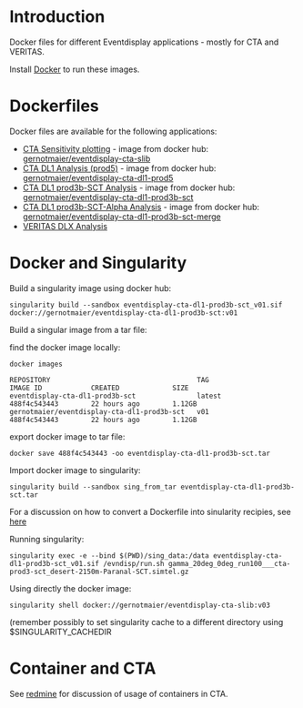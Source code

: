 # Introduction

Docker files for different Eventdisplay applications - mostly for CTA and VERITAS. 

Install [Docker](https://www.docker.com/community-edition#/download) to run these images.

# Dockerfiles

Docker files are available for the following applications:

- [CTA Sensitivity plotting](./cta-slib) - image from docker hub: [gernotmaier/eventdisplay-cta-slib](https://hub.docker.com/repository/docker/gernotmaier/eventdisplay-cta-slib)
- [CTA DL1 Analysis (prod5)](./cta-DL1-prod5) - image from docker hub: [gernotmaier/eventdisplay-cta-dl1-prod5](https://hub.docker.com/r/gernotmaier/eventdisplay-cta-dl1-prod5)
- [CTA DL1 prod3b-SCT Analysis](./cta-DL1-prod3b-SCT) - image from docker hub: [gernotmaier/eventdisplay-cta-dl1-prod3b-sct](https://hub.docker.com/r/gernotmaier/eventdisplay-cta-dl1-prod3b-sct)
- [CTA DL1 prod3b-SCT-Alpha Analysis](./cta-DL1-prod3b-SCT-merge) - image from docker hub: [gernotmaier/eventdisplay-cta-dl1-prod3b-sct-merge](https://hub.docker.com/repository/docker/gernotmaier/eventdisplay-cta-dl1-prod3b-sct-merge) 
- [VERITAS DLX Analysis](./vts-DLX)


# Docker and Singularity

Build a singularity image using docker hub:
```
singularity build --sandbox eventdisplay-cta-dl1-prod3b-sct_v01.sif  docker://gernotmaier/eventdisplay-cta-dl1-prod3b-sct:v01
```

Build a singular image from a tar file:

find the docker image locally:
```
docker images

REPOSITORY                                    TAG                 IMAGE ID            CREATED             SIZE
eventdisplay-cta-dl1-prod3b-sct               latest              488f4c543443        22 hours ago        1.12GB
gernotmaier/eventdisplay-cta-dl1-prod3b-sct   v01                 488f4c543443        22 hours ago        1.12GB
```

export docker image to tar file:
```
docker save 488f4c543443 -oo eventdisplay-cta-dl1-prod3b-sct.tar
```

Import docker image to singularity:
```
singularity build --sandbox sing_from_tar eventdisplay-cta-dl1-prod3b-sct.tar
```

For a discussion on how to convert a Dockerfile into sinularity recipies, see [here](https://singularityhub.github.io/singularity-cli/recipes)

Running singularity:
```
singularity exec -e --bind $(PWD)/sing_data:/data eventdisplay-cta-dl1-prod3b-sct_v01.sif /evndisp/run.sh gamma_20deg_0deg_run100___cta-prod3-sct_desert-2150m-Paranal-SCT.simtel.gz
```

Using directly the docker image:
```
singularity shell docker://gernotmaier/eventdisplay-cta-slib:v03
```
(remember possibly to set singularity cache to a different directory using $SINGULARITY_CACHEDIR

# Container and CTA

See [redmine](https://forge.in2p3.fr/projects/cta_dirac/wiki/Notes_on_containers) for discussion of usage of containers in CTA.


